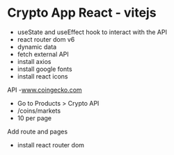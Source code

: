 # Crypto App React - vitejs

- useState and useEffect hook to interact with the API
- react router dom v6
- dynamic data
- fetch external API
- install axios
- install google fonts
- install react icons

API -www.coingecko.com

- Go to Products > Crypto API
- /coins/markets
- 10 per page

Add route and pages

- install react router dom
